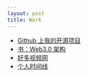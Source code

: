 ```yaml
---
layout: post
title: Work
---
```



- [Github 上我的开源项目][github-peter]
- [书：Web3.0 架构](http://happypeter.github.io/web3book)
- [好多视频网][hc]
- [个人时间线](http://happypeter.github.io/work/time.html)

[github-peter]:http://github.com/happypeter
[hc]:http://www.haoduoshipin.com
